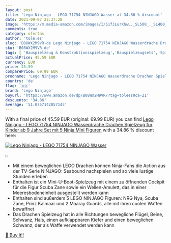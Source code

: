 ```yaml
---
layout: post
title: 'Lego Ninjago - LEGO 71754 NINJAGO Wasser at 34.86 % discount'
date: 2021-09-07 22:37:28
image: 'https://m.media-amazon.com/images/I/51fJLurKhwL._SL500_._SL400_.jpg'
comments: true
category: ofertas
author: 'tole.es'
slug: 'B08WX2M9VR-de Lego Ninjago - LEGO 71754 NINJAGO Wasserdrache Drachen...'
sku: 'B08WX2M9VR-de'
tags: [ 'Bauspielzeug & Konstruktionsspielzeug','Bauspielzeugsets','Spielzeug','lego','lego ninjago', ]
actualPrice: 45.59 EUR
currency: EUR
price: 45.59
comparePrice: 69.99 EUR
prodname: 'Lego Ninjago - LEGO 71754 NINJAGO Wasserdrache Drachen Spielzeug für Kinder ab 9 Jahre  Set mit 5 Ninja Mini Figuren'
country: 'de'
flag: '🇩🇪'
brand: 'Lego Ninjago'
buyurl: 'https://www.amazon.de/dp/B08WX2M9VR/?tag=tolees0ca-21'
descuento: '34.86'
average: '51.0757142857143'
---
```


With a final price of 45.59 EUR (original: 69.99 EUR) you can find [Lego Ninjago - LEGO 71754 NINJAGO Wasserdrache Drachen Spielzeug für Kinder ab 9 Jahre  Set mit 5 Ninja Mini Figuren](https://www.amazon.de/dp/B08WX2M9VR/?tag=tolees0ca-21) with a  34.86 % discount here:

[![Lego Ninjago - LEGO 71754 NINJAGO Wasser](https://m.media-amazon.com/images/I/51fJLurKhwL._SL500_._SL400_.jpg)](https://www.amazon.de/dp/B08WX2M9VR/?tag=tolees0ca-21)

ℹ️:

- Mit einem beweglichen LEGO Drachen können Ninja-Fans die Action aus der TV-Serie NINJAGO: Seabound nachspielen und so viele lustige Stunden erleben
- Enthalten ist ein Mini-U-Boot-Spielzeug mit einem zu öffnenden Cockpit für die Figur Scuba Zane sowie ein Wellen-Amulett, das in einer Meeresbodeneinheit ausgestellt werden kann
- Enthalten sind außerdem 5 LEGO NINJAGO Figuren: NRG Nya, Scuba Zane, Prinz Kalmaar und 2 Maaray Guards, alle mit ihren coolen Waffen bewaffnet
- Das Drachen Spielzeug hat in alle Richtungen bewegliche Flügel, Beine, Schwanz, Hals, einen aufklappbaren Kiefer und einen beweglichen Schwanz, der als Waffe verwendet werden kann

[🛒 Buy it!!](https://www.amazon.de/dp/B08WX2M9VR/?tag=tolees0ca-21)
